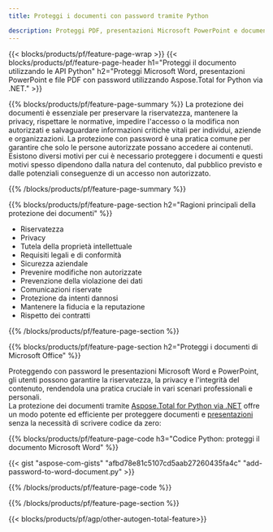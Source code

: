 ```yaml
---
title: Proteggi i documenti con password tramite Python 

description: Proteggi PDF, presentazioni Microsoft PowerPoint e documenti Word tramite la tua applicazione Python. Applica la password con facilità.
---
```


{{< blocks/products/pf/feature-page-wrap >}}
{{< blocks/products/pf/feature-page-header h1="Proteggi il documento utilizzando le API Python" h2="Proteggi Microsoft Word, presentazioni PowerPoint e file PDF con password utilizzando Aspose.Total for Python via .NET." >}}

{{% blocks/products/pf/feature-page-summary %}}
La protezione dei documenti è essenziale per preservare la riservatezza, mantenere la privacy, rispettare le normative, impedire l'accesso o la modifica non autorizzati e salvaguardare informazioni critiche vitali per individui, aziende e organizzazioni. La protezione con password è una pratica comune per garantire che solo le persone autorizzate possano accedere ai contenuti. Esistono diversi motivi per cui è necessario proteggere i documenti e questi motivi spesso dipendono dalla natura del contenuto, dal pubblico previsto e dalle potenziali conseguenze di un accesso non autorizzato. 

{{% /blocks/products/pf/feature-page-summary  %}}

{{% blocks/products/pf/feature-page-section  h2="Ragioni principali della protezione dei documenti" %}}

- Riservatezza 
- Privacy 
- Tutela della proprietà intellettuale 
- Requisiti legali e di conformità
- Sicurezza aziendale 
- Prevenire modifiche non autorizzate 
- Prevenzione della violazione dei dati 
- Comunicazioni riservate 
- Protezione da intenti dannosi 
- Mantenere la fiducia e la reputazione 
- Rispetto dei contratti 

{{% /blocks/products/pf/feature-page-section %}}

{{% blocks/products/pf/feature-page-section  h2="Proteggi i documenti di Microsoft Office" %}}

Proteggendo con password le presentazioni Microsoft Word e PowerPoint, gli utenti possono garantire la riservatezza, la privacy e l'integrità del contenuto, rendendola una pratica cruciale in vari scenari professionali e personali.<br />
La protezione dei documenti tramite [Aspose.Total for Python via .NET](https://products.aspose.com/total/python-net/) offre un modo potente ed efficiente per proteggere documenti e [presentazioni](https://products.aspose.com/total/it/python-net/protect/powerpoint/) senza la necessità di scrivere codice da zero:<br />

{{% blocks/products/pf/feature-page-code h3="Codice Python: proteggi il documento Microsoft Word" %}}

{{< gist "aspose-com-gists" "afbd78e81c5107cd5aab27260435fa4c" "add-password-to-word-document.py" >}}

{{% /blocks/products/pf/feature-page-code  %}}

{{% /blocks/products/pf/feature-page-section %}}

{{< blocks/products/pf/agp/other-autogen-total-feature>}}